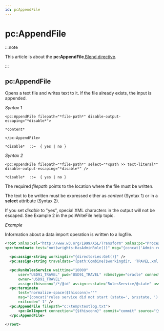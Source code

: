 ```yaml
---
id: pcAppendFile
---
```


# pc:AppendFile




:::note

This article is about the **pc:AppendFile**[ Blend directive](/docs/Repositories/Blend_directives).

:::

## **pc:AppendFile**

Opens a text file and writes text to it. If the file already exists, the input is appended.

*Syntax 1*

```
<pc:AppendFile filepath="*file-path*" disable-output-escaping="*disable*">

*content*

</pc:AppendFile>

*disable*  ::=  { yes | no }
```

*Syntax 2*

```
<pc:AppendFile filepath="*file-path*" select="*xpath >> text-literal*" disable-output-escaping="*disable*" />

*disable*  ::=  { yes | no }
```

The required *filepath* points to the location where the file must be written.

The text to be written must be expressed either as *content* (Syntax 1) or in a **select** attribute (Syntax 2).

If you set *disable* to "yes", special XML characters in the output will not be escaped. See Example 2 in the pc:WriteFile help topic.

*Example*

Information about a data import operation is written to a logfile.

```xml
<root xmlns:xsl="http://www.w3.org/1999/XSL/Transform" xmlns:pc="Processing.Command" xmlns:assign="Processing.Command.Assign">
<pc:terminate test="not(wrights:HasAdminRole())" msg="{concat('Admin role is required. Available roles:', wrights:Roles())}"/>

  <pc:assign-string workingdir="{directories:Get()}" />
  <pc:assign-string traveldata="{path:Combine($workingdir, 'TRAVEL.xml')}"/>

  <pc:RunRulesService waittime="10000"
      user="USD91_TRAVEL" pwd="USD91_TRAVEL" rdbmstype="oracle" connection="XE" application="TRAVEL"
      owner="USD91_TRAVEL"
      assign:thisconn="/*/@id" assign:rsstate="RulesService/@state" assign:logurl="RulesService/@logurl" assign:hint="RulesService/@error-hint" />
  <pc:terminate
      test="normalize-space($thisconn)=''"
      msg="{concat('rules service did not start (state=', $rsstate, ') logurl=', $logurl, 'hint=', $hint)}"
      exitcode="-1" />
  <pc:AppendFile filepath="c:\temp\testlog.txt">
      <pc:XmlImport connection="{$thisconn}" commit="commit" source="{$traveldata}" />
  </pc:AppendFile>

</root>
```

 